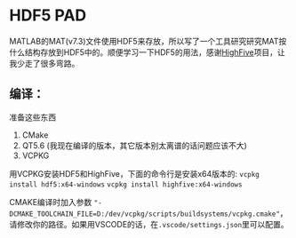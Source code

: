 # HDF5 PAD
MATLAB的MAT(v7.3)文件使用HDF5来存放，所以写了一个工具研究研究MAT按什么结构存放到HDF5中的。顺便学习一下HDF5的用法，感谢[HighFive](https://github.com/BlueBrain/HighFive)项目，让我少走了很多弯路。

## 编译：

准备这些东西

1. CMake
2. QT5.6 (我现在编译的版本，其它版本别太离谱的话问题应该不大)
3. VCPKG

用VCPKG安装HDF5和HighFive，下面的命令行是安装x64版本的:
`vcpkg install hdf5:x64-windows`
`vcpkg install highfive:x64-windows`

CMAKE编译时加入参数 `"-DCMAKE_TOOLCHAIN_FILE=D:/dev/vcpkg/scripts/buildsystems/vcpkg.cmake"`，请修改你的路径。如果用VSCODE的话，在`.vscode/settings.json`里可以配置。